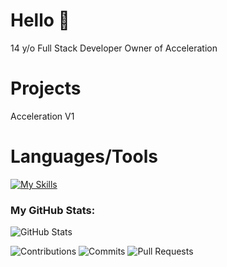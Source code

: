 # Hello 👋
14 y/o Full Stack Developer
Owner of Acceleration

# Projects
Acceleration V1 

# Languages/Tools

[![My Skills](https://skillicons.dev/icons?i=js,html,css,python,scss,react,replit,vscode,github,discord,bots,gmail,instagram,java)](https://skillicons.dev)

### My GitHub Stats:

![GitHub Stats](https://github-readme-stats.vercel.app/api?username=Nightless&show_icons=true&theme=radical)

![Contributions](https://img.shields.io/badge/Contributions-743-green?style=flat-square) 
![Commits](https://img.shields.io/badge/Commits-427-blue?style=flat-square)
![Pull Requests](https://img.shields.io/badge/Pull%20Requests-1-orange?style=flat-square)











<!---
xdevnightless/xdevnightless is a ✨ special ✨ repository because its `README.md` (this file) appears on your GitHub profile.
You can click the Preview link to take a look at your changes.
--->

